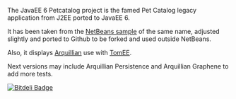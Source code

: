 The JavaEE 6 Petcatalog project is the famed Pet Catalog legacy application from J2EE ported to JavaEE 6.

It has been taken from the [NetBeans sample](http://netbeans.org/kb/samples/pet-catalog.html) of the same name, adjusted slightly and ported to Github to be forked and used outside NetBeans.

Also, it displays [Arquillian](http://arquillian.org/) use with [TomEE](https://tomee.apache.org/).

Next versions may include Arquillian Persistence and Arquillian Graphene to add more tests.

[![Bitdeli Badge](https://d2weczhvl823v0.cloudfront.net/jrdalpra/petcatalog/trend.png)](https://bitdeli.com/free "Bitdeli Badge")

